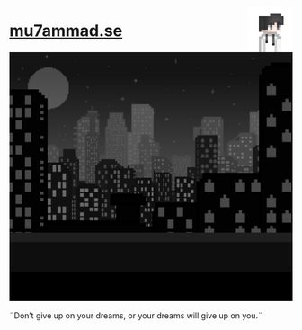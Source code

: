 <a href="https://mu7ammad.se/"><img align="right" width="80" src="./public/logo512.png"></a>
# [mu7ammad.se](https://mu7ammad.se/)
<a href="https://mu7ammad.se/"><img src="./public/background.png"></a>

¨Don’t give up on your dreams, or your dreams will give up on you.¨
